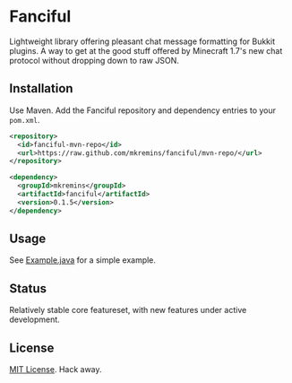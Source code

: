 Fanciful
========
Lightweight library offering pleasant chat message formatting for Bukkit plugins. A way to get at the good stuff offered by Minecraft 1.7's new chat protocol without dropping down to raw JSON.

Installation
--------
Use Maven. Add the Fanciful repository and dependency entries to your `pom.xml`.

```xml
<repository>
  <id>fanciful-mvn-repo</id>
  <url>https://raw.github.com/mkremins/fanciful/mvn-repo/</url>
</repository>

<dependency>
  <groupId>mkremins</groupId>
  <artifactId>fanciful</artifactId>
  <version>0.1.5</version>
</dependency>
```

Usage
--------
See [Example.java](http://github.com/mkremins/fanciful/tree/master/src/example/java/mkremins/fanciful/Example.java) for a simple example.

Status
--------
Relatively stable core featureset, with new features under active development.

License
--------
[MIT License](http://opensource.org/licenses/MIT). Hack away.
 

